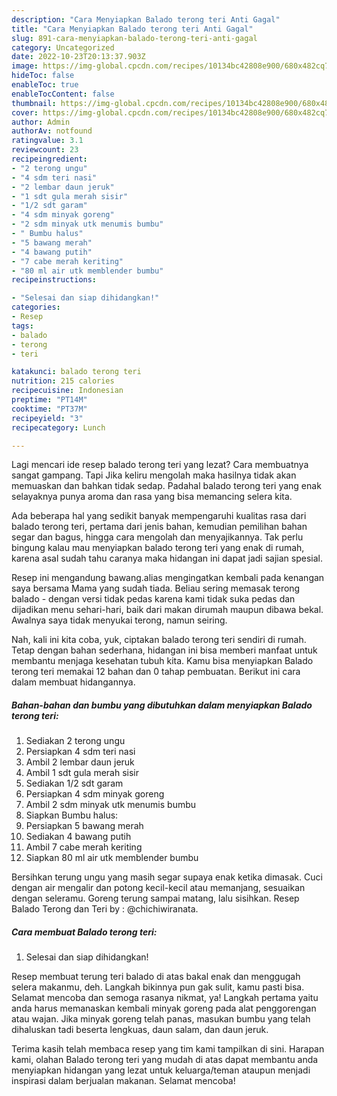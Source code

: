 ```yaml
---
description: "Cara Menyiapkan Balado terong teri Anti Gagal"
title: "Cara Menyiapkan Balado terong teri Anti Gagal"
slug: 891-cara-menyiapkan-balado-terong-teri-anti-gagal
category: Uncategorized
date: 2022-10-23T20:13:37.903Z
image: https://img-global.cpcdn.com/recipes/10134bc42808e900/680x482cq70/balado-terong-teri-foto-resep-utama.jpg
hideToc: false
enableToc: true
enableTocContent: false
thumbnail: https://img-global.cpcdn.com/recipes/10134bc42808e900/680x482cq70/balado-terong-teri-foto-resep-utama.jpg
cover: https://img-global.cpcdn.com/recipes/10134bc42808e900/680x482cq70/balado-terong-teri-foto-resep-utama.jpg
author: Admin
authorAv: notfound
ratingvalue: 3.1
reviewcount: 23
recipeingredient:
- "2 terong ungu"
- "4 sdm teri nasi"
- "2 lembar daun jeruk"
- "1 sdt gula merah sisir"
- "1/2 sdt garam"
- "4 sdm minyak goreng"
- "2 sdm minyak utk menumis bumbu"
- " Bumbu halus"
- "5 bawang merah"
- "4 bawang putih"
- "7 cabe merah keriting"
- "80 ml air utk memblender bumbu"
recipeinstructions:

- "Selesai dan siap dihidangkan!"
categories:
- Resep
tags:
- balado
- terong
- teri

katakunci: balado terong teri 
nutrition: 215 calories
recipecuisine: Indonesian
preptime: "PT14M"
cooktime: "PT37M"
recipeyield: "3"
recipecategory: Lunch

---
```



Lagi mencari ide resep balado terong teri yang lezat? Cara membuatnya sangat gampang. Tapi Jika keliru mengolah maka hasilnya tidak akan memuaskan dan bahkan tidak sedap. Padahal balado terong teri yang enak selayaknya punya aroma dan rasa yang bisa memancing selera kita.


Ada beberapa hal yang sedikit banyak mempengaruhi kualitas rasa dari balado terong teri, pertama dari jenis bahan, kemudian pemilihan bahan segar dan bagus, hingga cara mengolah dan menyajikannya. Tak perlu bingung kalau mau menyiapkan balado terong teri yang enak di rumah, karena asal sudah tahu caranya maka hidangan ini dapat jadi sajian spesial.

Resep ini mengandung bawang.alias mengingatkan kembali pada kenangan saya bersama Mama yang sudah tiada. Beliau sering memasak terong balado - dengan versi tidak pedas karena kami tidak suka pedas dan dijadikan menu sehari-hari, baik dari makan dirumah maupun dibawa bekal. Awalnya saya tidak menyukai terong, namun seiring.


Nah, kali ini kita coba, yuk, ciptakan balado terong teri sendiri di rumah. Tetap dengan bahan sederhana, hidangan ini bisa memberi manfaat untuk membantu menjaga kesehatan tubuh kita. Kamu bisa menyiapkan Balado terong teri memakai 12 bahan dan 0 tahap pembuatan. Berikut ini cara dalam membuat hidangannya.

<!--inarticleads1-->

##### Bahan-bahan dan bumbu yang dibutuhkan dalam menyiapkan Balado terong teri:

1. Sediakan 2 terong ungu
1. Persiapkan 4 sdm teri nasi
1. Ambil 2 lembar daun jeruk
1. Ambil 1 sdt gula merah sisir
1. Sediakan 1/2 sdt garam
1. Persiapkan 4 sdm minyak goreng
1. Ambil 2 sdm minyak utk menumis bumbu
1. Siapkan  Bumbu halus:
1. Persiapkan 5 bawang merah
1. Sediakan 4 bawang putih
1. Ambil 7 cabe merah keriting
1. Siapkan 80 ml air utk memblender bumbu


Bersihkan terung ungu yang masih segar supaya enak ketika dimasak. Cuci dengan air mengalir dan potong kecil-kecil atau memanjang, sesuaikan dengan seleramu. Goreng terung sampai matang, lalu sisihkan. Resep Balado Terong dan Teri by : @chichiwiranata. 

<!--inarticleads2-->

##### Cara membuat Balado terong teri:


1. Selesai dan siap dihidangkan!

Resep membuat terung teri balado di atas bakal enak dan menggugah selera makanmu, deh. Langkah bikinnya pun gak sulit, kamu pasti bisa. Selamat mencoba dan semoga rasanya nikmat, ya! Langkah pertama yaitu anda harus memanaskan kembali minyak goreng pada alat penggorengan atau wajan. Jika minyak goreng telah panas, masukan bumbu yang telah dihaluskan tadi beserta lengkuas, daun salam, dan daun jeruk. 

Terima kasih telah membaca resep yang tim kami tampilkan di sini. Harapan kami, olahan Balado terong teri yang mudah di atas dapat membantu anda menyiapkan hidangan yang lezat untuk keluarga/teman ataupun menjadi inspirasi dalam berjualan makanan. Selamat mencoba!
